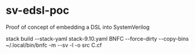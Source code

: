 # sv-edsl-poc
Proof of concept of embedding a DSL into SystemVerilog

stack build --stack-yaml stack-9.10.yaml BNFC --force-dirty --copy-bins
~/.local/bin/bnfc -m --sv -l -o src C.cf
